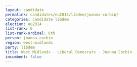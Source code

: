 ```yaml
---
layout: candidate
permalink: candidates/eu2014/libdem/joanna-corbin/
categories: candidate libdem
election: eu2014
list-rank: 6
list-rank-ordinal: 6th
person: joanna-corbin
region: west-midlands
party: libdem
title: West Midlands - Liberal Democrats - Joanna Corbin
incumbent: false
---
```

